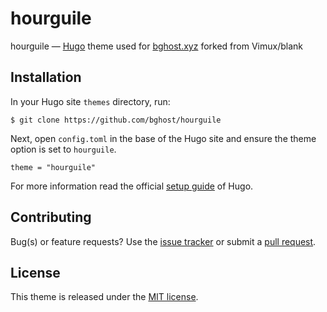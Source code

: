# hourguile

hourguile — [Hugo](//gohugo.io/) theme used for [bghost.xyz](https://bghost.xyz) forked from Vimux/blank

## Installation

In your Hugo site `themes` directory, run:

```
$ git clone https://github.com/bghost/hourguile
```

Next, open `config.toml` in the base of the Hugo site and ensure the theme option is set to `hourguile`.

```
theme = "hourguile"
```

For more information read the official [setup guide](//gohugo.io/overview/installing/) of Hugo.

## Contributing

Bug(s) or feature requests? Use the [issue tracker](//github.com/bghost/hourguile/issues) or submit a [pull request](//github.com/bghost/hourguile/pulls).

## License

This theme is released under the [MIT license](//github.com/bghost/hourguile/blob/master/LICENSE.md).
